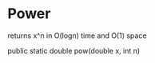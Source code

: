 Power
=====

returns x^n in O(logn) time and O(1) space

 public static double pow(double x, int n)
